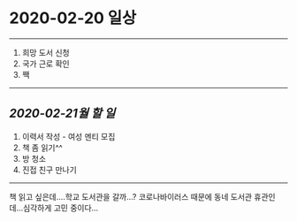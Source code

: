 # 2020-02-20 일상
-------------------------------
1. 희망 도서 신청
2. 국가 근로 확인
3. 짹
-----------------------------------
## *2020-02-21월 할 일*
1. 이력서 작성 - 여성 멘티 모집
2. 책 좀 읽기^^
3. 방 청소
4. 진접 친구 만나기

------------
책 읽고 싶은데....학교 도서관을 갈까...? 코로나바이러스 때문에 동네 도서관 휴관인데...심각하게 고민 중이다...